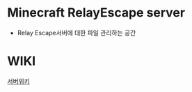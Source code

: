 # Minecraft RelayEscape server  
- Relay Escape서버에 대한 파일 관리하는 공간 

# WIKI
[서버위키](server_wiki/Home.md)
